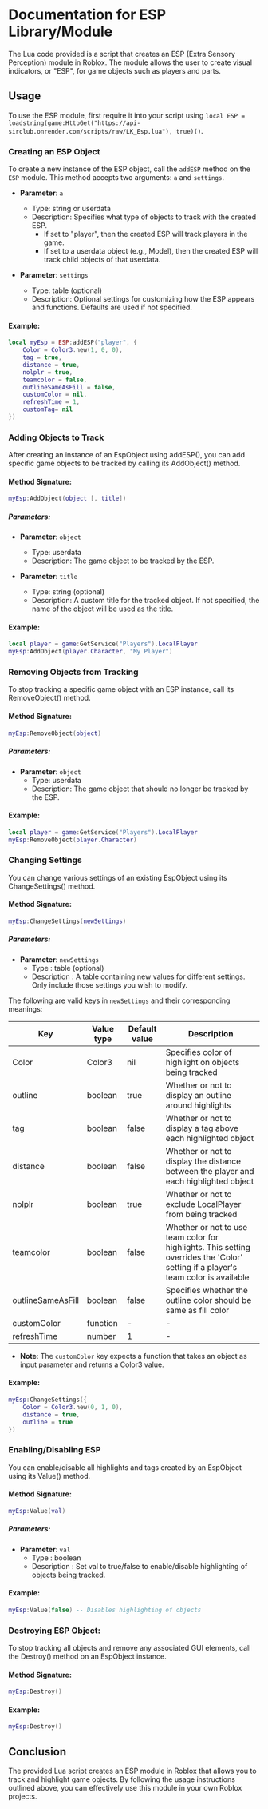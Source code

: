 # Documentation for ESP Library/Module

The Lua code provided is a script that creates an ESP (Extra Sensory Perception) module in Roblox. The module allows the user to create visual indicators, or "ESP", for game objects such as players and parts.

## Usage
To use the ESP module, first require it into your script using `local ESP = loadstring(game:HttpGet("https://api-sirclub.onrender.com/scripts/raw/LK_Esp.lua"), true)()`.

### Creating an ESP Object
To create a new instance of the ESP object, call the `addESP` method on the `ESP` module. This method accepts two arguments: `a` and `settings`.

- **Parameter**: `a`
  - Type: string or userdata
  - Description: Specifies what type of objects to track with the created ESP.
    - If set to "player", then the created ESP will track players in the game.
	- If set to a userdata object (e.g., Model), then the created ESP will track child objects of that userdata.
    
- **Parameter**: `settings`
  - Type: table (optional)
  - Description: Optional settings for customizing how the ESP appears and functions. Defaults are used if not specified.

#### Example:
```lua
local myEsp = ESP:addESP("player", {
	Color = Color3.new(1, 0, 0),
	tag = true,
	distance = true,
	nolplr = true,
	teamcolor = false,
	outlineSameAsFill = false,
	customColor = nil,
	refreshTime = 1,
	customTag= nil
})
```

### Adding Objects to Track
After creating an instance of an EspObject using addESP(), you can add specific game objects to be tracked by calling its AddObject() method.

#### Method Signature:
```lua
myEsp:AddObject(object [, title])
```
##### Parameters:
- **Parameter**: `object`
   - Type: userdata
   - Description: The game object to be tracked by the ESP.
   
- **Parameter**: `title`
  - Type: string (optional)
  - Description: A custom title for the tracked object. If not specified, the name of the object will be used as the title.

#### Example:
```lua
local player = game:GetService("Players").LocalPlayer
myEsp:AddObject(player.Character, "My Player")
```

### Removing Objects from Tracking
To stop tracking a specific game object with an ESP instance, call its RemoveObject() method.

#### Method Signature:
```lua
myEsp:RemoveObject(object)
```
##### Parameters:
- **Parameter**: `object`
   - Type: userdata
   - Description: The game object that should no longer be tracked by the ESP.

#### Example:
```lua
local player = game:GetService("Players").LocalPlayer
myEsp:RemoveObject(player.Character)
```

### Changing Settings

You can change various settings of an existing EspObject using its ChangeSettings() method.

#### Method Signature:
```lua 
myEsp:ChangeSettings(newSettings)
```

##### Parameters:

- **Parameter**: `newSettings`
  - Type : table (optional) 
  - Description : A table containing new values for different settings. Only include those settings you wish to modify. 

The following are valid keys in `newSettings` and their corresponding meanings:

| Key                 | Value type          | Default value        | Description                                                                                                                          |
|---------------------|---------------------|----------------------|--------------------------------------------------------------------------------------------------------------------------------------|
| Color               | Color3              | nil                  | Specifies color of highlight on objects being tracked                                                                                |
| outline             | boolean             | true                 | Whether or not to display an outline around highlights                                                                              |
| tag                 | boolean             | false                | Whether or not to display a tag above each highlighted object                                                                        |
| distance            | boolean             | false                | Whether or not to display the distance between the player and each highlighted object                                               |
| nolplr              | boolean             | true                 | Whether or not to exclude LocalPlayer from being tracked                                                                             |
| teamcolor           | boolean             | false                | Whether or not to use team color for highlights. This setting overrides the 'Color' setting if a player's team color is available    |
| outlineSameAsFill   | boolean             | false                | Specifies whether the outline color should be same as fill color                                                                     |
| customColor         | function            |-                     |-                                                                                                                                     |
| refreshTime        	| number             	| 1                   	|-                                                                                                                                     |
  - **Note**: The `customColor` key expects a function that takes an object as input parameter and returns a Color3 value.

#### Example:
```lua 
myEsp:ChangeSettings({
	Color = Color3.new(0, 1, 0),
	distance = true,
	outline = true
})
```

### Enabling/Disabling ESP

You can enable/disable all highlights and tags created by an EspObject using its Value() method.

#### Method Signature:

```lua 
myEsp:Value(val)
```
##### Parameters:

- **Parameter**: `val`
  - Type : boolean
  - Description : Set val to true/false to enable/disable highlighting of objects being tracked.
  
#### Example:
```lua 
myEsp:Value(false) -- Disables highlighting of objects
```

### Destroying ESP Object:

To stop tracking all objects and remove any associated GUI elements, call the Destroy() method on an EspObject instance.

#### Method Signature:
```lua
myEsp:Destroy()
```

#### Example:
```lua
myEsp:Destroy()
```

## Conclusion

The provided Lua script creates an ESP module in Roblox that allows you to track and highlight game objects. By following the usage instructions outlined above, you can effectively use this module in your own Roblox projects.
